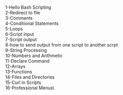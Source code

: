 1-Hello Bash Scripting \
2-Redirect to file \
3-Comments\
4-Conditional Statements\
5-Loops\
6-Script input\
7-Script output\
8-how to send output from one script to another scrpt\
9-String Processing\
10-Numbers and Arithmetic\
11-Declare Command\
12-Arrays\
13-Functions\
14-Files and Directories\
15-Curl in Scripts\
16-Professional Menus\
